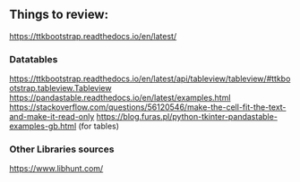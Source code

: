 ## Things to review:
https://ttkbootstrap.readthedocs.io/en/latest/ <br>
### Datatables
https://ttkbootstrap.readthedocs.io/en/latest/api/tableview/tableview/#ttkbootstrap.tableview.Tableview
https://pandastable.readthedocs.io/en/latest/examples.html
https://stackoverflow.com/questions/56120546/make-the-cell-fit-the-text-and-make-it-read-only
https://blog.furas.pl/python-tkinter-pandastable-examples-gb.html (for tables) <br>
### Other Libraries sources
https://www.libhunt.com/
